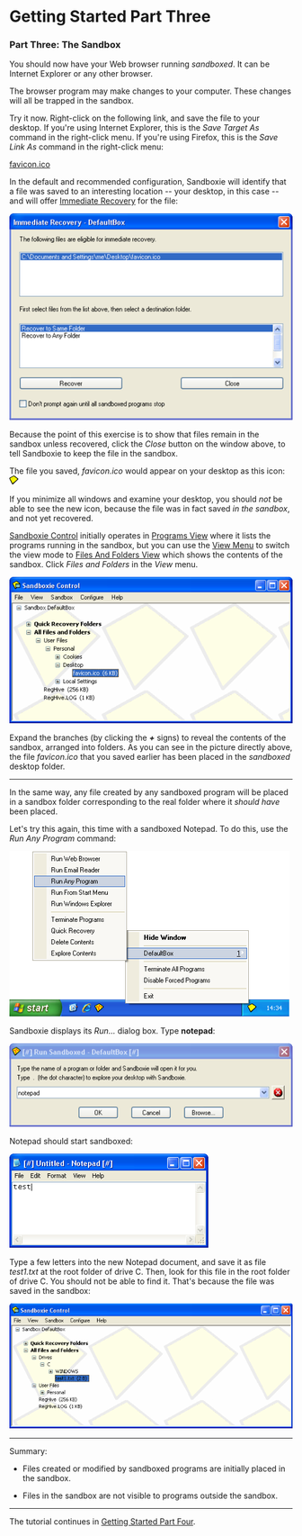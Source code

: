 # Getting Started Part Three

### Part Three: The Sandbox

You should now have your Web browser running _sandboxed_. It can be Internet Explorer or any other browser.

The browser program may make changes to your computer. These changes will all be trapped in the sandbox.

Try it now. Right-click on the following link, and save the file to your desktop. If you're using Internet Explorer, this is the _Save Target As_ command in the right-click menu. If you're using Firefox, this is the _Save Link As_ command in the right-click menu:

[favicon.ico](https://github.com/sandboxie-plus/sandboxie-docs/raw/main/Media/favicon.ico)

In the default and recommended configuration, Sandboxie will identify that a file was saved to an interesting location -- your desktop, in this case -- and will offer [Immediate Recovery](ImmediateRecovery.md) for the file:

![](../Media/ImmediateRecoverFavIcon.png)

Because the point of this exercise is to show that files remain in the sandbox unless recovered, click the _Close_ button on the window above, to tell Sandboxie to keep the file in the sandbox.

The file you saved, _favicon.ico_ would appear on your desktop as this icon: ![](../Media/TrayIconEmpty.png)

If you minimize all windows and examine your desktop, you should _not_ be able to see the new icon, because the file was in fact saved _in the sandbox_, and not yet recovered.

[Sandboxie Control](SandboxieControl.md) initially operates in [Programs View](ProgramsView.md) where it lists the programs running in the sandbox, but you can use the [View Menu](ViewMenu.md) to switch the view mode to [Files And Folders View](FilesAndFoldersView.md) which shows the contents of the sandbox. Click _Files and Folders_ in the _View_ menu.

![](../Media/FileViewFavIcon.png)

Expand the branches (by clicking the **_+_** signs) to reveal the contents of the sandbox, arranged into folders. As you can see in the picture directly above, the file _favicon.ico_ that you saved earlier has been placed in the _sandboxed_ desktop folder.

* * *

In the same way, any file created by any sandboxed program will be placed in a sandbox folder corresponding to the real folder where it _should have_ been placed.

Let's try this again, this time with a sandboxed Notepad. To do this, use the _Run Any Program_ command:

![](../Media/TrayPopupRunAny.png)

Sandboxie displays its _Run..._ dialog box. Type **notepad**:

![](../Media/RunAnyNotepad.png)

Notepad should start sandboxed:

![](../Media/NotepadSandboxed.png)

Type a few letters into the new Notepad document, and save it as file _test1.txt_ at the root folder of drive C. Then, look for this file in the root folder of drive C. You should not be able to find it. That's because the file was saved in the sandbox:

![](../Media/FileViewNotepad.png)

* * *

Summary:

*   Files created or modified by sandboxed programs are initially placed in the sandbox.

*   Files in the sandbox are not visible to programs outside the sandbox.

* * *

The tutorial continues in [Getting Started Part Four](GettingStartedPartFour.md).
